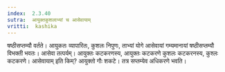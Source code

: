 ```yaml
---
index:  2.3.40
sutra:  आयुक्तकुशलाभ्यां च आसेवायाम्
vritti:  kashika 
---
```


षष्ठीसप्तम्यौ वर्तते। आयुकतः व्यापारितः, कुशलः निपुणः, ताभ्यां योगे आसेवायां गम्यमानायां षष्ठीसप्तम्यौ विभक्ती भवतः। आसेवा तत्पर्यम्। आयुक्तः कटकरणस्य, आयुक्तः कटकरणे कुशलः कटकरनस्य, कुश्लः कटकरणे। आसेवायाम् इति किम्? आयुक्तो गौः शकटे। तत्र सप्तम्येव अधिकरणे भवति।

